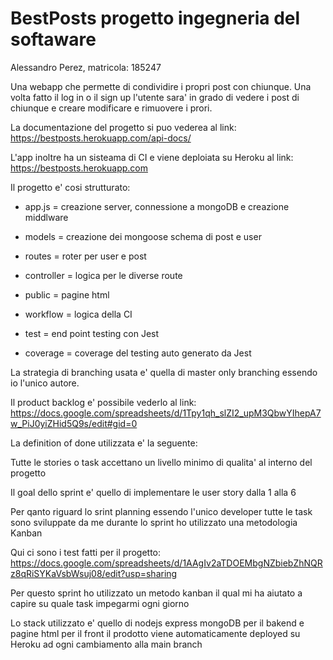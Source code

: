 # BestPosts progetto ingegneria del softaware

Alessandro Perez, matricola: 185247

Una webapp che permette di condividire i propri post con chiunque. 
Una volta fatto il log in o il sign up l'utente sara' in grado di vedere i post di chiunque e creare modificare e rimuovere i prori.

La documentazione del progetto si puo vederea al link: https://bestposts.herokuapp.com/api-docs/

L'app inoltre ha un sisteama di CI e viene deploiata su Heroku al link: https://bestposts.herokuapp.com

Il progetto e' cosi strutturato:

- app.js = creazione server, connessione a mongoDB e creazione middlware

- models = creazione dei mongoose schema di post e user

- routes = roter per user e post

- controller = logica per le diverse route

- public = pagine html

- workflow = logica della CI

- test = end point testing con Jest

- coverage = coverage del testing auto generato da Jest

La strategia di branching usata e' quella di master only branching essendo io l'unico autore.

Il product backlog e' possibile vederlo al link: https://docs.google.com/spreadsheets/d/1Tpy1qh_slZI2_upM3QbwYIhepA7w_PiJ0yiZHid5Q9s/edit#gid=0

La definition of done utilizzata e' la seguente:

Tutte le stories o task accettano un livello minimo di qualita' al interno del progetto

Il goal dello sprint e' quello di implementare le user story dalla 1 alla 6

Per qanto riguard lo srint planning essendo l'unico developer tutte le task sono sviluppate da me durante lo sprint ho utilizzato una metodologia Kanban

Qui ci sono i test fatti per il progetto: https://docs.google.com/spreadsheets/d/1AAgIv2aTDOEMbgNZbiebZhNQRz8qRiSYKaVsbWsuj08/edit?usp=sharing

Per questo sprint ho utilizzato un metodo kanban il qual mi ha aiutato a capire su quale task impegarmi ogni giorno

Lo stack utilizzato e' quello di nodejs express mongoDB per il bakend e pagine html per il front il prodotto viene automaticamente deployed su Heroku ad ogni cambiamento alla main branch
